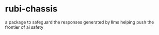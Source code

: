 # rubi-chassis
a package to safeguard the responses generated by llms helping push the frontier of ai safety
